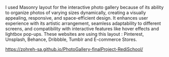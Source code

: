 I used Masonry layout for the interactive photo gallery because of its ability to organize photos of varying sizes dynamically, creating a visually appealing, responsive, and space-efficient design. It enhances user experience with its artistic arrangement, seamless adaptability to different screens, and compatibility with interactive features like hover effects and lightbox pop-ups. These websites are using this layout : Pinterest, Unsplash, Behance, Dribbble, Tumblr and E-commerce Stores.

https://zohreh-sa.github.io/PhotoGallery-finalProject-RediSchool/


